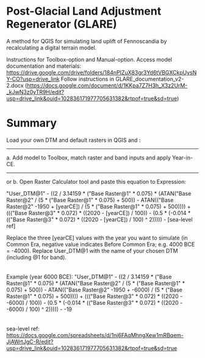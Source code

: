 # Post-Glacial Land Adjustment Regenerator (GLARE)
A method for QGIS for simulating land uplift of Fennoscandia by recalculating a digital terrain model.

Instructions for Toolbox-option and Manual-option.
Access model documentation and materials: https://drive.google.com/drive/folders/184nPIZuX83gr3Yd6tVBGXCkpUysNY-CO?usp=drive_link
Follow instructions in GLARE_documentation_v2-2.docx (https://docs.google.com/document/d/1KKpa7Z7H3h_X3z2UrM-_kJwN3z0yTR9H/edit?usp=drive_link&ouid=102836171977705631382&rtpof=true&sd=true)

# Summary
Load your own DTM and default rasters in QGIS and :

-----------------------------------------------------------------------

a. Add model to Toolbox, match raster and band inputs and apply Year-in-CE.

-----------------------------------------------------------------------

or b. Open Raster Calculator tool and paste this equation to Expression:

"User_DTM@1" - ((2 / 3.14159 * ("Base Raster@1" * 0.075) * (ATAN("Base Raster@2" / (5 * ("Base Raster@1" * 0.075) + 500)) - ATAN(("Base Raster@2" -1950 + [yearCE]) / (5 * ("Base Raster@1" * 0.075) + 500)))) + ((("Base Raster@3" * 0.072) * ((2020 - [yearCE]) / 100)) - (0.5 * (-0.014 * (("Base Raster@3" * 0.072) * ((2020 - [yearCE]) / 100) ^ 2))))) - [sea-level ref]

Replace the three [yearCE] values with the year you want to simulate (in Common Era, negative value indicates Before Common Era; e.g. 4000 BCE = -4000).
Replace User_DTM@1 with the name of your chosen DTM (including @1 for band).
<br>
<br>
<br>
Example (year 6000 BCE):
"User_DTM@1" - ((2 / 3.14159 * ("Base Raster@1" * 0.075) * (ATAN("Base Raster@2" / (5 * ("Base Raster@1" * 0.075) + 500)) - ATAN(("Base Raster@2" -1950 + -6000) / (5 * ("Base Raster@1" * 0.075) + 500)))) + ((("Base Raster@3" * 0.072) * ((2020 - -6000) / 100)) - (0.5 * (-0.014 * (("Base Raster@3" * 0.072) * ((2020 - -6000) / 100) ^ 2))))) - -19
<br>
<br>
<br>
sea-level ref: https://docs.google.com/spreadsheets/d/1nj6FAqMhngXew1mRBqem-JjAWrtJgC-R/edit?usp=drive_link&ouid=102836171977705631382&rtpof=true&sd=true
